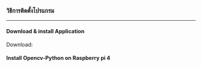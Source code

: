 ### วิธีการติดตั้งโปรแกรม
----------
#### Download & install Application
Download:
#### Install Opencv-Python on Raspberry pi 4 
